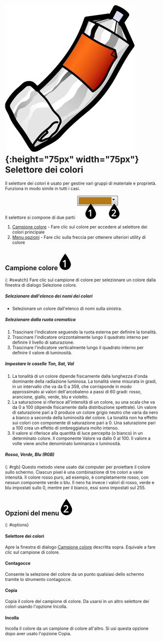 ---
---

# ![images/paint.svg](images/paint.svg){:height="75px" width="75px"} Selettore dei colori
Il selettore dei colori è usato per gestire vari gruppi di materiale e proprietà.  Funziona in modo simile in tutti i casi.


Il selettore si compone di due parti:
  ![images/colorswatch-002.svg](images/colorswatch-002.svg)

1. [Campione colore](#swatch) - Fare clic sul colore per accedere al selettore dei colori principale
1. [Menu opzioni](#options) - Fare clic sulla freccia per ottenere ulteriori utility di colore

## Campione colore ![images/callout-1-vertical.svg](images/callout-1-vertical.svg)
{: #swatch}
Fare clic sul campione di colore per selezionare un colore dalla finestra di dialogo Selezione colore.

##### Selezionare dall'elenco dei nomi dei colori
* Selezionare un colore dall'elenco di nomi sulla sinistra.

##### Selezionare dalla ruota cromatica
1. Trascinare l'indicatore seguendo la ruota esterna per definire la tonalità.
1. Trascinare l'indicatore orizzontalmente lungo il quadrato interno per definire il livello di saturazione.
1. Trascinare l'indicatore verticalmente lungo il quadrato interno per definire il valore di luminosità.

##### Impostare le caselle Ton, Sat, Val
1. La tonalità di un colore dipende fisicamente dalla lunghezza d'onda dominante della radiazione luminosa. La tonalità viene misurata in gradi, in un intervallo che va da 0 a 359, che corrisponde in modo approssimato ai valori dell'arcobaleno a passi di 60 gradi: rosso, arancione, giallo, verde, blu e violetto.
1. La saturazione si riferisce all'intensità di un colore, su una scala che va da 0 a 100 (dipende fisicamente dalla distribuzione spettrale). Un valore di saturazione pari a 0 produce un colore grigio neutro che varia da nero a bianco a seconda della luminosità del colore. La tonalità non ha effetto sui colori con componente di saturazione pari a 0. Una saturazione pari a 100 crea un effetto di ombreggiatura molto intenso.
1. Il valore si riferisce alla quantità di luce percepita (o bianco) in un determinato colore. Il componente Valore va dallo 0 al 100. Il valore a volte viene anche denominato luminanza o luminosità.

##### Rosso, Verde, Blu (RGB)
{: #rgb}
Questo metodo viene usato dai computer per proiettare il colore sullo schermo. Ciascun pixel è una combinazione di tre colori a varie intensità. Il colore rosso puro, ad esempio, è completamente rosso, con nessun componente verde o blu. Il nero ha invece i valori di rosso, verde e blu impostati sullo 0, mentre per il bianco, essi sono impostati sul 255.

## Opzioni del menu ![images/callout-2-vertical.svg](images/callout-2-vertical.svg)
{: #options}

#### Selettore dei colori
Apre la finestra di dialogo [Campione colore](#swatch) descritta sopra. Equivale a fare clic sul campione di colore.

#### Contagocce
Consente la selezione del colore da un punto qualsiasi dello schermo tramite lo strumento contagocce.

#### Copia
Copia il colore del campione di colore. Da usarsi in un altro selettore dei colori usando l'opzione Incolla.

#### Incolla
Incolla il colore da un campione di colore all'altro. Si usi questa opzione dopo aver usato l'opzione Copia.